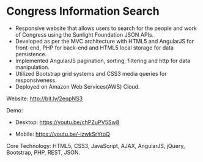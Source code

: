 # Congress Information Search
- Responsive website that allows users to search for the people and work of Congress using the Sunlight Foundation JSON APIs.
- Developed as per the MVC architecture with HTML5 and AngularJS for front-end, PHP for back-end and HTML5 local storage for data persistence.
- Implemented AngularJS pagination, sorting, filtering and http for data manipulation.
- Utilized Bootstrap grid systems and CSS3 media queries for responsiveness.
- Deployed on Amazon Web Services(AWS) Cloud.

Website: http://bit.ly/2eqpNS3

Demo:
- Desktop: https://youtu.be/chPZuPV5Sw8

- Mobile: https://youtu.be/-izwkSrYtoQ 

Core Technology: HTML5, CSS3, JavaScript, AJAX, AngularJS, jQuery, Bootstrap, PHP, REST, JSON.
